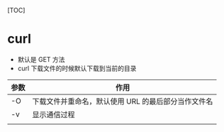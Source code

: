 [TOC]

# curl

- 默认是 GET 方法
- curl 下载文件的时候默认下载到当前的目录

| 参数 | 作用                                                |
| ---- | --------------------------------------------------- |
| -O   | 下载文件并重命名，默认使用 URL 的最后部分当作文件名 |
| -v   | 显示通信过程                                        |
|      |                                                     |

